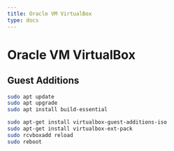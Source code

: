 ```yaml
---
title: Oracle VM VirtualBox
type: docs
---
```


# Oracle VM VirtualBox

## Guest Additions

```sh
sudo apt update
sudo apt upgrade
sudo apt install build-essential
```

```sh
sudo apt-get install virtualbox-guest-additions-iso
sudo apt-get install virtualbox-ext-pack
sudo rcvboxadd reload
sudo reboot
```